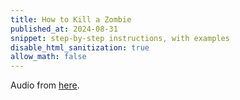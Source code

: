 ```yaml
---
title: How to Kill a Zombie
published_at: 2024-08-31
snippet: step-by-step instructions, with examples
disable_html_sanitization: true
allow_math: false
---
```


<canvas id="glitch_loop_oscillator"></canvas>

<!-- Audio from [here](https://youtu.be/49Tuck7eMqo). -->
Audio from [here](https://youtu.be/VeiM3sm6blY?si=VgLal3JLali_A_0I&t=3651).

<script>
   const cnv = document.getElementById (`glitch_loop_oscillator`)
   cnv.width = cnv.parentNode.scrollWidth
   cnv.height = cnv.width * 9 / 16

   const ctx = cnv.getContext (`2d`)
   ctx.fillStyle = `black`
   ctx.fillRect (0, 0, cnv.width, cnv.height)

   const a = {
      ctx: new AudioContext (),
      phase: 0
   }

   a.ctx.suspend ()

   const point_phase = e => {
      const { target: { 
         offsetLeft, offsetTop, offsetWidth, offsetHeight 
      } } = e

      const abs = {
         x: e.clientX ? e.clientX : e.touches[0].clientX,
         y: e.clientY ? e.clientY : e.touches[0].clientY
      }

      const x = (abs.x - offsetLeft) / offsetWidth
      const y = (abs.y - offsetTop)  / offsetHeight

      return { x, y }
   }

   const midi_to_freq = n => 440 * Math.pow (2, (n - 69) / 12)

   const notes = {
      root: 78,
      chord: [ -4, -2, 2, 4, 6, 7, 9, 11 ],
      fine_tune: 1 / 3,
      i: 0,
   }

   notes.next = () => {
      const f = midi_to_freq (notes.root + notes.chord[notes.i] + notes.fine_tune)
      notes.i++
      notes.i %= notes.chord.length
      return f
   }

   const init_audio = async () => {
      a.ctx.resume ()
      
      const impulse_response = await fetch (`reverb/R1NuclearReactorHall.m4a`)
      const array_buf = await impulse_response.arrayBuffer ()
      const audio_buf = await a.ctx.decodeAudioData (array_buf)

      a.rev = a.ctx.createConvolver ()
      a.rev.buffer = audio_buf

      a.wet = a.ctx.createGain ()
      a.wet.gain.value = 0
      a.wet.connect (a.rev).connect (a.ctx.destination)

      const asset = await fetch (`/240831/relation_defamiliarised_mono.mp3`)
      // const asset = await fetch (`/240831/we_might_not_like_it.mp3`)
      const array_buffer = await asset.arrayBuffer ()
      const audio_buffer = await a.ctx.decodeAudioData (array_buffer)
      const audio_data = audio_buffer.getChannelData(0)

      a.wave_form = []

      for (let x = 0; x < cnv.width; x++) {
         const norm_wave = audio_data[Math.floor (audio_data.length * x / cnv.width)]
         const y = (1 + norm_wave) * (cnv.height / 2)
         a.wave_form.push (y)
      }

      await a.ctx.audioWorklet.addModule (`scripts/glitch_loop_osc.js`)
      a.sample = new AudioWorkletNode (a.ctx, `glitch_loop_osc`, {
         processorOptions: {
            audio_data
         }
      })

      a.sample.port.onmessage = e => {
         a.phase = e.data
      }

      a.sample.connect (a.ctx.destination)
      a.sample.connect (a.wet)

      a.freq  = await a.sample.parameters.get (`freq`)
      a.fulcrum = await a.sample.parameters.get (`fulcrum`)
      a.open = await a.sample.parameters.get (`open`)

      draw_frame ()
   }

   cnv.onpointerdown = e => {
      if (a.ctx.state != `running`) init_audio ()
      else {
         const t = a.ctx.currentTime

         a.freq.setValueAtTime (notes.next (), t)

         a.fulcrum.cancelScheduledValues (t)
         a.fulcrum.setValueAtTime (a.phase, t)
         a.fulcrum.linearRampToValueAtTime (point_phase (e).x, t + 2)

         a.open.cancelScheduledValues (t)
         a.open.setValueAtTime (0, t)
         a.open.linearRampToValueAtTime (1, t + 5)
         a.open.linearRampToValueAtTime (0, t + 10)
         a.open.linearRampToValueAtTime (1, t + 20)

         a.wet.gain.cancelScheduledValues (t)
         a.wet.gain.linearRampToValueAtTime (0, t + 0.2)
         a.wet.gain.setValueAtTime (0, t + 5)
         a.wet.gain.linearRampToValueAtTime (1, t + 10)
         a.wet.gain.linearRampToValueAtTime (0, t + 20)
      }
   }

   const draw_frame = milli_s => {
      requestAnimationFrame (draw_frame)
      // const t = milli_s * 0.001

      a.sample.port.postMessage (`get_phase`)
      
      ctx.clearRect (0, 0, cnv.width, cnv.height)

      ctx.beginPath ()
      a.wave_form.forEach ((y, x) => {
         ctx.moveTo (x, cnv.height / 2)
         ctx.lineTo (x, y)
      })

      ctx.strokeStyle = `black`
      ctx.stroke ()   

      ctx.beginPath ()
      const x = Math.floor (a.phase * cnv.width)
      ctx.moveTo (x, 0)
      ctx.lineTo (x, cnv.height)

      ctx.strokeStyle = `red`
      ctx.stroke ()
   }   
</script>
